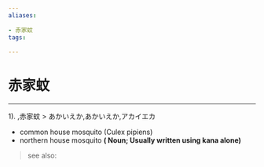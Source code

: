 ```yaml
---
aliases:
    
- 赤家蚊
tags:
    
---
```


# 赤家蚊
---
1).
,赤家蚊 > あかいえか,あかいえか,アカイエカ

- common house mosquito (Culex pipiens)
- northern house mosquito
**( Noun; Usually written using kana alone)**
> see also: 
            